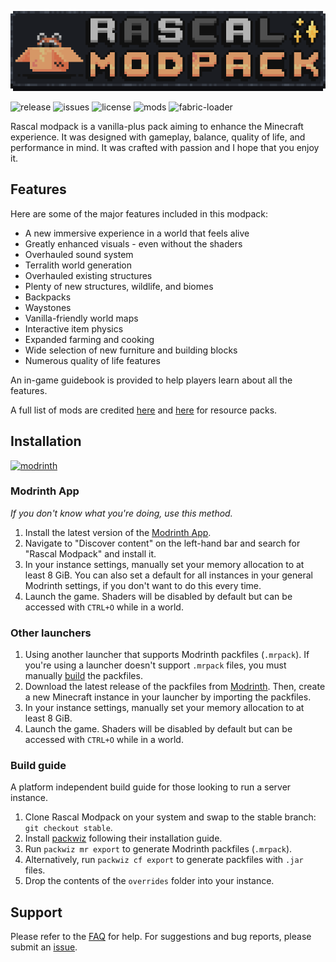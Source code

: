 ![banner](./assets/banner.png)

![release](https://img.shields.io/github/v/release/rabbit-time/rascal-modpack?logo=github&color=22272E)
![issues](https://img.shields.io/github/issues-raw/rabbit-time/rascal-modpack?style=flat&label=issues&color=22272E&logo=github)
![license](https://img.shields.io/github/license/rabbit-time/rascal-modpack?style=flat)
![mods](https://img.shields.io/github/directory-file-count/rabbit-time/rascal-modpack/mods?type=file&style=flat&label=mods)
![fabric-loader](https://img.shields.io/badge/fabric--loader-0.17.3-blue?style=flat)

Rascal modpack is a vanilla-plus pack aiming to enhance the Minecraft experience. It was designed with gameplay, balance, quality of life, and performance in mind. It was crafted with passion and I hope that you enjoy it.

## Features
Here are some of the major features included in this modpack:
- A new immersive experience in a world that feels alive
- Greatly enhanced visuals - even without the shaders
- Overhauled sound system
- Terralith world generation
- Overhauled existing structures
- Plenty of new structures, wildlife, and biomes
- Backpacks
- Waystones
- Vanilla-friendly world maps
- Interactive item physics
- Expanded farming and cooking
- Wide selection of new furniture and building blocks
- Numerous quality of life features

An in-game guidebook is provided to help players learn about all the features.

A full list of mods are credited [here](./docs/mod_list.md) and [here](./docs/resourcepack_list.md) for resource packs.

## Installation
[![modrinth](https://img.shields.io/modrinth/game-versions/F9jhv9Km?color=00AF5C&label=latest&logo=modrinth&style=flat&last=true)](https://modrinth.com/modpack/rascal-modpack)

### Modrinth App
*If you don't know what you're doing, use this method.*
1. Install the latest version of the [Modrinth App](https://modrinth.com/app).
2. Navigate to "Discover content" on the left-hand bar and search for "Rascal Modpack" and install it.
3. In your instance settings, manually set your memory allocation to at least 8 GiB. You can also set a default for all instances in your general Modrinth settings, if you don't want to do this every time.
4. Launch the game. Shaders will be disabled by default but can be accessed with `CTRL+O` while in a world.

### Other launchers
1. Using another launcher that supports Modrinth packfiles (`.mrpack`). If you're using a launcher doesn't support `.mrpack` files, you must manually [build](./README.md#build-guide) the packfiles.
2. Download the latest release of the packfiles from [Modrinth](https://modrinth.com/modpack/rascal-modpack). Then, create a new Minecraft instance in your launcher by importing the packfiles.
3. In your instance settings, manually set your memory allocation to at least 8 GiB.
4. Launch the game. Shaders will be disabled by default but can be accessed with `CTRL+O` while in a world.

### Build guide
A platform independent build guide for those looking to run a server instance.

1. Clone Rascal Modpack on your system and swap to the stable branch: `git checkout stable`.
2. Install [packwiz](https://github.com/packwiz/packwiz) following their installation guide.
3. Run `packwiz mr export` to generate Modrinth packfiles (`.mrpack`).
4. Alternatively, run `packwiz cf export` to generate packfiles with `.jar` files.
5. Drop the contents of the `overrides` folder into your instance.

## Support
Please refer to the [FAQ](./docs/faq.md) for help. For suggestions and bug reports, please submit an [issue](https://github.com/rabbit-time/rascal-modpack/issues).
